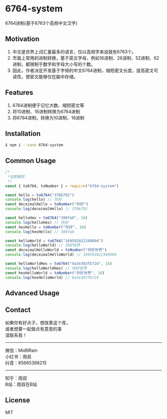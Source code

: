# 6764-system
6764进制(基于6763个高频中文汉字)

## Motivation
1. 中文是世界上词汇量最多的语言，仅以高频字来说就有6763个。
2. 市面上常用的进制转换，基于英文字母，例如16进制、26进制、52进制、62进制，都限制于数字和字母大小写的个数。
3. 因此，作者决定开发基于字频的中文6764进制，缩短密文长度，提高密文可读性，使密文能够仅在脑中存储。

## Features

1. 6764进制便于记忆大数、缩短密文等
2. 将10进制、16进制转换为6764进制
3. 将6764进制，转换为10进制、16进制

## Installation
```sh
$ npm i --save 6764-system
```

## Common Usage
```js
/*
 *加密解密
 */
const { to6764, toNumber } = require("6764-system")

const hello = to6764("3706792")
console.log(hello) // 你好
const deceimalHello = toNumber("你好")
console.log(deceimalHello) // 3706792

const helloHex = to6764("388fa8", 16)
console.log(helloHex) // 你好
const hexHello = toNumber("你好", 16)
console.log(hexHello) // 388fa8

const helloWorld = to6764("169592022349604")
console.log(helloWorld) // 你好世界
const deceimalHelloWorld = toNumber("你好世界")
console.log(deceimalHelloWorld) // 169592022349604

const helloWorldHex = to6764("9a3e383fb724", 16)
console.log(helloWorldHex) // 你好世界
const hexHelloWorld = toNumber("你好世界", 16)
console.log(hexHelloWorld) // 9a3e383fb724

```


## Advanced Usage

## Contact
如果你有好点子，想改善这个库，  
或者想要一起做点有意思的事  
请联系我！
- - -
微信：Mid9Rain  
小红书：雨叔  
抖音：85665398215
- - -
知乎：雨叔  
B站：雨叔在B站  

## License
MIT
